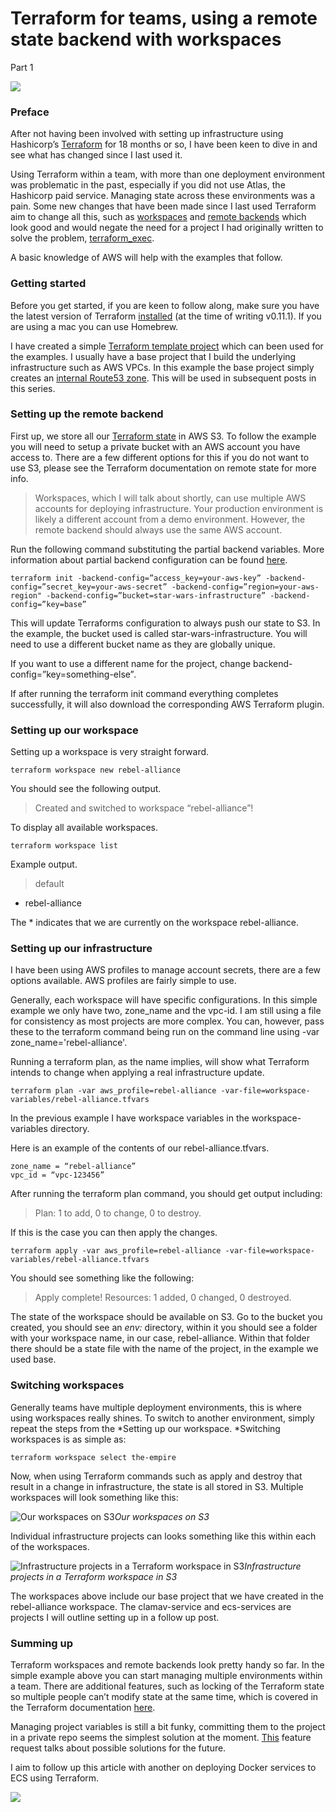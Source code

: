 
# Terraform for teams, using a remote state backend with workspaces

Part 1

![](https://cdn-images-1.medium.com/max/2000/1*wETGs7GFKLrF12SOYvsjiw.png)

### Preface

After not having been involved with setting up infrastructure using Hashicorp’s [Terraform](https://www.terraform.io/) for 18 months or so, I have been keen to dive in and see what has changed since I last used it.

Using Terraform within a team, with more than one deployment environment was problematic in the past, especially if you did not use Atlas, the Hashicorp paid service. Managing state across these environments was a pain. Some new changes that have been made since I last used Terraform aim to change all this, such as [workspaces](https://www.terraform.io/docs/state/workspaces.html) and [remote backends](https://www.terraform.io/intro/getting-started/remote.html) which look good and would negate the need for a project I had originally written to solve the problem, [terraform_exec](https://github.com/nadnerb/terraform_exec).

A basic knowledge of AWS will help with the examples that follow.

### Getting started

Before you get started, if you are keen to follow along, make sure you have the latest version of Terraform [installed](https://www.terraform.io/intro/getting-started/install.html) (at the time of writing v0.11.1). If you are using a mac you can use Homebrew.

I have created a simple [Terraform template project](https://github.com/nadnerb/terraform-base) which can been used for the examples. I usually have a base project that I build the underlying infrastructure such as AWS VPCs. In this example the base project simply creates an [internal Route53 zone](http://docs.aws.amazon.com/Route53/latest/DeveloperGuide/hosted-zones-private.html). This will be used in subsequent posts in this series.

### Setting up the remote backend

First up, we store all our [Terraform state](https://www.terraform.io/docs/state/) in AWS S3. To follow the example you will need to setup a private bucket with an AWS account you have access to. There are a few different options for this if you do not want to use S3, please see the Terraform documentation on remote state for more info.
> Workspaces, which I will talk about shortly, can use multiple AWS accounts for deploying infrastructure. Your production environment is likely a different account from a demo environment. However, the remote backend should always use the same AWS account.

Run the following command substituting the partial backend variables. More information about partial backend configuration can be found [here](https://www.terraform.io/docs/backends/config.html).

    terraform init -backend-config=”access_key=your-aws-key” -backend-config=”secret_key=your-aws-secret” -backend-config=”region=your-aws-region" -backend-config=”bucket=star-wars-infrastructure” -backend-config=”key=base”

This will update Terraforms configuration to always push our state to S3. In the example, the bucket used is called star-wars-infrastructure. You will need to use a different bucket name as they are globally unique.

If you want to use a different name for the project, change backend-config=”key=something-else”*.*

If after running the terraform init command everything completes successfully, it will also download the corresponding AWS Terraform plugin.

### Setting up our workspace

Setting up a workspace is very straight forward.

    terraform workspace new rebel-alliance

You should see the following output.
> Created and switched to workspace “rebel-alliance”!

To display all available workspaces.

    terraform workspace list

Example output.
> default
* rebel-alliance

The * indicates that we are currently on the workspace rebel-alliance.

### Setting up our infrastructure

I have been using AWS profiles to manage account secrets, there are a few options available. AWS profiles are fairly simple to use.

Generally, each workspace will have specific configurations. In this simple example we only have two, zone_name and the vpc-id. I am still using a file for consistency as most projects are more complex. You can, however, pass these to the terraform command being run on the command line using -var zone_name='rebel-alliance'.

Running a terraform plan, as the name implies, will show what Terraform intends to change when applying a real infrastructure update.

    terraform plan -var aws_profile=rebel-alliance -var-file=workspace-variables/rebel-alliance.tfvars

In the previous example I have workspace variables in the workspace-variables directory.

Here is an example of the contents of our rebel-alliance.tfvars.

    zone_name = “rebel-alliance”
    vpc_id = “vpc-123456”

After running the terraform plan command, you should get output including:
> Plan: 1 to add, 0 to change, 0 to destroy.

If this is the case you can then apply the changes.

    terraform apply -var aws_profile=rebel-alliance -var-file=workspace-variables/rebel-alliance.tfvars

You should see something like the following:
> Apply complete! Resources: 1 added, 0 changed, 0 destroyed.

The state of the workspace should be available on S3. Go to the bucket you created, you should see an *env:* directory, within it you should see a folder with your workspace name, in our case, rebel-alliance. Within that folder there should be a state file with the name of the project, in the example we used base.

### Switching workspaces

Generally teams have multiple deployment environments, this is where using workspaces really shines. To switch to another environment, simply repeat the steps from the *Setting up our workspace. *Switching workspaces is as simple as:

    terraform workspace select the-empire

Now, when using Terraform commands such as apply and destroy that result in a change in infrastructure, the state is all stored in S3. Multiple workspaces will look something like this:

![Our workspaces on S3](https://cdn-images-1.medium.com/max/2876/1*2lPgsUbS4qGMYADAMJ_eBA.png)*Our workspaces on S3*

Individual infrastructure projects can looks something like this within each of the workspaces.

![Infrastructure projects in a Terraform workspace in S3](https://cdn-images-1.medium.com/max/2000/1*0FqavXqqHfdcCY4ZajFjeg.png)*Infrastructure projects in a Terraform workspace in S3*

The workspaces above include our base project that we have created in the rebel-alliance workspace. The clamav-service and ecs-services are projects I will outline setting up in a follow up post.

### Summing up

Terraform workspaces and remote backends look pretty handy so far. In the simple example above you can start managing multiple environments within a team. There are additional features, such as locking of the Terraform state so multiple people can’t modify state at the same time, which is covered in the Terraform documentation [here](https://www.terraform.io/docs/state/locking.html).

Managing project variables is still a bit funky, committing them to the project in a private repo seems the simplest solution at the moment. [This](https://github.com/hashicorp/terraform/issues/15966) feature request talks about possible solutions for the future.

I aim to follow up this article with another on deploying Docker services to ECS using Terraform.

![](https://cdn-images-1.medium.com/max/3840/1*ON4ot1RtHUXeSSa1ZrM-8A.png)
